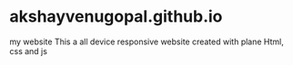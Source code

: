 # akshayvenugopal.github.io
my website
 This a all device responsive website created with plane Html, css and js 
